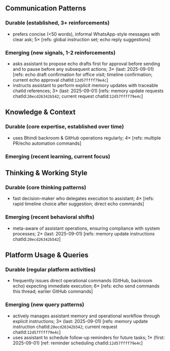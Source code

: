 ## Communication Patterns
### Durable (established, 3+ reinforcements)
- prefers concise (<50 words), informal WhatsApp-style messages with clear ask; 5× [refs: global instruction set; echo reply suggestions]

### Emerging (new signals, 1-2 reinforcements)
- asks assistant to propose echo drafts first for approval before sending and to pause before any subsequent actions; 3× (last: 2025-09-01) [refs: echo draft confirmation for office visit; timeline confirmation; current echo approval chatId:`12d57ffff79e4c`]
- instructs assistant to perform explicit memory updates with traceable chatId references; 3× (last: 2025-09-01) [refs: memory update requests chatId:`20ecd26342b542`; current request chatId:`12d57ffff79e4c`]

## Knowledge & Context
### Durable (core expertise, established over time)
- uses Bhindi backroom & GitHub operations regularly; 4× [refs: multiple PR/echo automation commands]

### Emerging (recent learning, current focus)

## Thinking & Working Style
### Durable (core thinking patterns)
- fast decision-maker who delegates execution to assistant; 4× [refs: rapid timeline choice after suggestion; direct echo commands]

### Emerging (recent behavioral shifts)
- meta-aware of assistant operations, ensuring compliance with system processes; 2× (last: 2025-09-01) [refs: memory update instructions chatId:`20ecd26342b542`]

## Platform Usage & Queries
### Durable (regular platform activities)
- frequently issues direct operational commands (GitHub, backroom echo) expecting immediate execution; 6× [refs: echo send commands this thread; earlier GitHub commands]

### Emerging (new query patterns)
- actively manages assistant memory and operational workflow through explicit instructions; 3× (last: 2025-09-01) [refs: memory update instruction chatId:`20ecd26342b542`; current request chatId:`12d57ffff79e4c`]
- uses assistant to schedule follow-up reminders for future tasks; 1× (first: 2025-09-01) [ref: reminder scheduling chatId:`12d57ffff79e4c`]